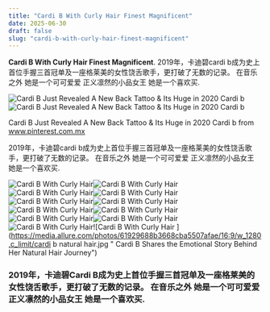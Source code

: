 ```yaml
---
title: "Cardi B With Curly Hair Finest Magnificent"
date: 2025-06-30
draft: false
slug: "cardi-b-with-curly-hair-finest-magnificent" 
---
```


**Cardi B With Curly Hair Finest Magnificent**. 2019年，卡迪碧cardi b成为史上首位手握三首冠单及一座格莱美的女性饶舌歌手，更打破了无数的记录。 在音乐之外 她是一个可可爱爱 正义凛然的小品女王 她是一个喜欢买.

![Cardi B Just Revealed A New Back Tattoo & Its Huge in 2020 Cardi b](https://i.pinimg.com/originals/06/53/34/065334a864c6d1274c3587e0cb7ccfbe.jpg)![Cardi B Just Revealed A New Back Tattoo & Its Huge in 2020 Cardi b](https://i.pinimg.com/originals/06/53/34/065334a864c6d1274c3587e0cb7ccfbe.jpg)

Cardi B Just Revealed A New Back Tattoo & Its Huge in 2020 Cardi b from www.pinterest.com.mx

2019年，卡迪碧cardi b成为史上首位手握三首冠单及一座格莱美的女性饶舌歌手，更打破了无数的记录。 在音乐之外 她是一个可可爱爱 正义凛然的小品女王 她是一个喜欢买.

![Cardi B With Curly Hair ](https://i.pinimg.com/736x/f8/cd/4a/f8cd4a55794e9ff36ce65708a22895e8.jpg " Pin by Ileetza Civile on Up dos Cardi b hairstyles, Beautiful curly")![Cardi B With Curly Hair ](https://i.pinimg.com/736x/2c/92/24/2c9224924c857bb98717bde46308ebea.jpg " 10.2k Likes, 45 Comments Cardi B (cardi_hennessy_) on Instagram “Do")![Cardi B With Curly Hair ](https://i.pinimg.com/originals/de/39/16/de3916403148cf39502a4fe49e5a632b.jpg " 12 Best Cardi b Hairstyles Over the Years Cardi b hairstyles, Bow")![Cardi B With Curly Hair ](https://media.allure.com/photos/651c3c4571f241a14b922fb3/16:9/w_2560%2Cc_limit/cardi%2520b%2520matching%2520makeup%2520to%2520piercing%2520.jpg " Cardi B Matched Her Makeup to Her Piercings, and Now I'm Doing the Same")![Cardi B With Curly Hair ](https://assets.teenvogue.com/photos/5e6e31efdba5bc0008040e67/master/w_1600%2Cc_limit/cardi%2520b%2520natural%2520hair.png " Cardi B Revealed Her Natural Hair and Says She's 'So Proud' of It")![Cardi B With Curly Hair ](https://i.pinimg.com/originals/78/5d/48/785d48cf28c4c65e30c3b94139f20510.jpg " Pin on Cardi b")![Cardi B With Curly Hair ](https://i.pinimg.com/originals/06/53/34/065334a864c6d1274c3587e0cb7ccfbe.jpg " Cardi B Just Revealed A New Back Tattoo & Its Huge in 2020 Cardi b")![Cardi B With Curly Hair ](https://i.pinimg.com/originals/7b/08/8c/7b088c8bea659d2a2a6a0023b381334e.png " Cardi B dons a bikini and embraces natural 'hair texture' on Instagram")![Cardi B With Curly Hair ](https://i.pinimg.com/originals/a6/82/73/a68273bf5471b74d65dfd4efd9a5dc78.jpg " Cardi B Cardi b photos, Cardi, Cardi b")![Cardi B With Curly Hair ](https://hips.hearstapps.com/hmg-prod/images/cardi-b-curly-mullet-hair-1623664579.jpg?crop=0.888xw:0.669xh;0.0459xw,0.0193xh&resize=2048:* " Cardi B's new curly mullet hairstyle is giving us serious Saved by the")![Cardi B With Curly Hair ](https://media.allure.com/photos/643eaa7b48c2496fe5e733b1/16:9/w_2560%2Cc_limit/cardi%2520b%2520extra%2520long%2520hair.jpg " I Can't Tell Where Cardi B's ExtraLong Hair Begins and Her Cape Dress")![Cardi B With Curly Hair ](https://media.allure.com/photos/61929688b3668cba5507afae/16:9/w_1280,c_limit/cardi b natural hair.jpg " Cardi B Shares the Emotional Story Behind Her Natural Hair Journey")

### 2019年，卡迪碧Cardi B成为史上首位手握三首冠单及一座格莱美的女性饶舌歌手，更打破了无数的记录。 在音乐之外 她是一个可可爱爱 正义凛然的小品女王 她是一个喜欢买.